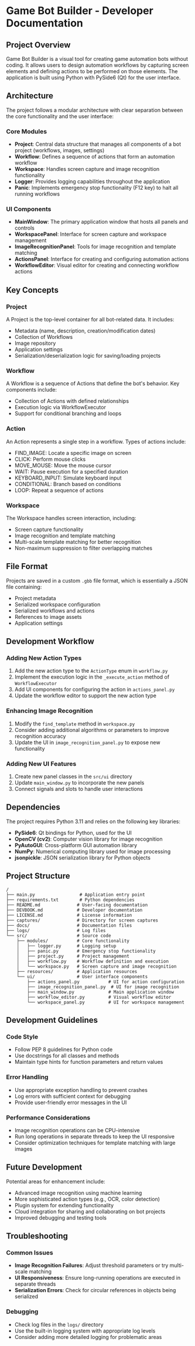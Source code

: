 # Game Bot Builder - Developer Documentation

## Project Overview

Game Bot Builder is a visual tool for creating game automation bots without coding. It allows users to design automation workflows by capturing screen elements and defining actions to be performed on those elements. The application is built using Python with PySide6 (Qt) for the user interface.

## Architecture

The project follows a modular architecture with clear separation between the core functionality and the user interface:

### Core Modules

- **Project**: Central data structure that manages all components of a bot project (workflows, images, settings)
- **Workflow**: Defines a sequence of actions that form an automation workflow
- **Workspace**: Handles screen capture and image recognition functionality
- **Logger**: Provides logging capabilities throughout the application
- **Panic**: Implements emergency stop functionality (F12 key) to halt all running workflows

### UI Components

- **MainWindow**: The primary application window that hosts all panels and controls
- **WorkspacePanel**: Interface for screen capture and workspace management
- **ImageRecognitionPanel**: Tools for image recognition and template matching
- **ActionsPanel**: Interface for creating and configuring automation actions
- **WorkflowEditor**: Visual editor for creating and connecting workflow actions

## Key Concepts

### Project

A Project is the top-level container for all bot-related data. It includes:

- Metadata (name, description, creation/modification dates)
- Collection of Workflows
- Image repository
- Application settings
- Serialization/deserialization logic for saving/loading projects

### Workflow

A Workflow is a sequence of Actions that define the bot's behavior. Key components include:

- Collection of Actions with defined relationships
- Execution logic via WorkflowExecutor
- Support for conditional branching and loops

### Action

An Action represents a single step in a workflow. Types of actions include:

- FIND_IMAGE: Locate a specific image on screen
- CLICK: Perform mouse clicks
- MOVE_MOUSE: Move the mouse cursor
- WAIT: Pause execution for a specified duration
- KEYBOARD_INPUT: Simulate keyboard input
- CONDITIONAL: Branch based on conditions
- LOOP: Repeat a sequence of actions

### Workspace

The Workspace handles screen interaction, including:

- Screen capture functionality
- Image recognition and template matching
- Multi-scale template matching for better recognition
- Non-maximum suppression to filter overlapping matches

## File Format

Projects are saved in a custom `.gbb` file format, which is essentially a JSON file containing:

- Project metadata
- Serialized workspace configuration
- Serialized workflows and actions
- References to image assets
- Application settings

## Development Workflow

### Adding New Action Types

1. Add the new action type to the `ActionType` enum in `workflow.py`
2. Implement the execution logic in the `_execute_action` method of `WorkflowExecutor`
3. Add UI components for configuring the action in `actions_panel.py`
4. Update the workflow editor to support the new action type

### Enhancing Image Recognition

1. Modify the `find_template` method in `workspace.py`
2. Consider adding additional algorithms or parameters to improve recognition accuracy
3. Update the UI in `image_recognition_panel.py` to expose new functionality

### Adding New UI Features

1. Create new panel classes in the `src/ui` directory
2. Update `main_window.py` to incorporate the new panels
3. Connect signals and slots to handle user interactions

## Dependencies

The project requires Python 3.11 and relies on the following key libraries:

- **PySide6**: Qt bindings for Python, used for the UI
- **OpenCV (cv2)**: Computer vision library for image recognition
- **PyAutoGUI**: Cross-platform GUI automation library
- **NumPy**: Numerical computing library used for image processing
- **jsonpickle**: JSON serialization library for Python objects

## Project Structure

```
/
├── main.py                 # Application entry point
├── requirements.txt        # Python dependencies
├── README.md              # User-facing documentation
├── DEVBOOK.md             # Developer documentation
├── LICENSE.md             # License information
├── captures/              # Directory for screen captures
├── docs/                  # Documentation files
├── logs/                  # Log files
└── src/                   # Source code
    ├── modules/           # Core functionality
    │   ├── logger.py      # Logging setup
    │   ├── panic.py       # Emergency stop functionality
    │   ├── project.py     # Project management
    │   ├── workflow.py    # Workflow definition and execution
    │   └── workspace.py   # Screen capture and image recognition
    ├── resources/         # Application resources
    └── ui/                # User interface components
        ├── actions_panel.py           # UI for action configuration
        ├── image_recognition_panel.py  # UI for image recognition
        ├── main_window.py             # Main application window
        ├── workflow_editor.py         # Visual workflow editor
        └── workspace_panel.py         # UI for workspace management
```

## Development Guidelines

### Code Style

- Follow PEP 8 guidelines for Python code
- Use docstrings for all classes and methods
- Maintain type hints for function parameters and return values

### Error Handling

- Use appropriate exception handling to prevent crashes
- Log errors with sufficient context for debugging
- Provide user-friendly error messages in the UI

### Performance Considerations

- Image recognition operations can be CPU-intensive
- Run long operations in separate threads to keep the UI responsive
- Consider optimization techniques for template matching with large images

## Future Development

Potential areas for enhancement include:

- Advanced image recognition using machine learning
- More sophisticated action types (e.g., OCR, color detection)
- Plugin system for extending functionality
- Cloud integration for sharing and collaborating on bot projects
- Improved debugging and testing tools

## Troubleshooting

### Common Issues

- **Image Recognition Failures**: Adjust threshold parameters or try multi-scale matching
- **UI Responsiveness**: Ensure long-running operations are executed in separate threads
- **Serialization Errors**: Check for circular references in objects being serialized

### Debugging

- Check log files in the `logs/` directory
- Use the built-in logging system with appropriate log levels
- Consider adding more detailed logging for problematic areas
